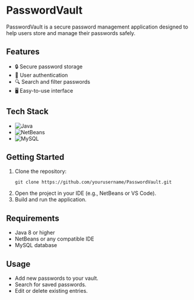 # PasswordVault

PasswordVault is a secure password management application designed to help users store and manage their passwords safely.

## Features

- 🔒 Secure password storage
- 👤 User authentication
- 🔍 Search and filter passwords
- 🖥️ Easy-to-use interface

## Tech Stack

- ![Java](https://img.shields.io/badge/Java-8%2B-blue?logo=java)
- ![NetBeans](https://img.shields.io/badge/IDE-NetBeans-blue?logo=apache-netbeans-ide)
- ![MySQL](https://img.shields.io/badge/Database-MySQL-lightgrey?logo=mysql)

## Getting Started

1. Clone the repository:
   ```
   git clone https://github.com/yourusername/PasswordVault.git
   ```
2. Open the project in your IDE (e.g., NetBeans or VS Code).
3. Build and run the application.

## Requirements

- Java 8 or higher
- NetBeans or any compatible IDE
- MySQL database

## Usage

- Add new passwords to your vault.
- Search for saved passwords.
- Edit or delete existing entries.


